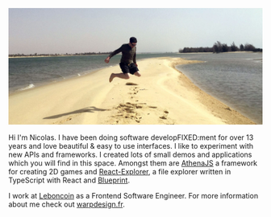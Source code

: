 ![Nico's having fun on the beach](https://github.com/warpdesign/warpdesign/blob/master/plage.jpg?raw=true)

Hi I'm Nicolas. I have been doing software developFIXED:ment for over 13 years and love beautiful & easy to use interfaces. I like to experiment with new APIs and frameworks. I created lots of small demos and applications which you will find in this space. Amongst them are [AthenaJS](https://athenajs.github.io) a framework for creating 2D games and [React-Explorer](https://github.com/warpdesign/react-explorer), a file explorer written in TypeScript with React and [Blueprint](https://blueprintjs.com/).

I work at [Leboncoin](https://leboncoin.fr) as a Frontend Software Engineer. For more information about me check out [warpdesign.fr](https://warpdesign.fr).
